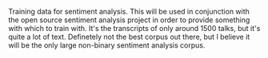 Training data for sentiment analysis. This will be used in conjunction with
the open source sentiment analysis project in order to provide something
with which to train with. It's the transcripts of only around 1500 talks,
but it's quite a lot of text. Definetely not the best corpus out there,
but I believe it will be the only large non-binary sentiment analysis corpus.
